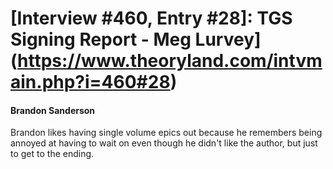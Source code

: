 # [Interview #460, Entry #28]: TGS Signing Report - Meg Lurvey](https://www.theoryland.com/intvmain.php?i=460#28)

#### Brandon Sanderson

Brandon likes having single volume epics out because he remembers being annoyed at having to wait on even though he didn't like the author, but just to get to the ending.

